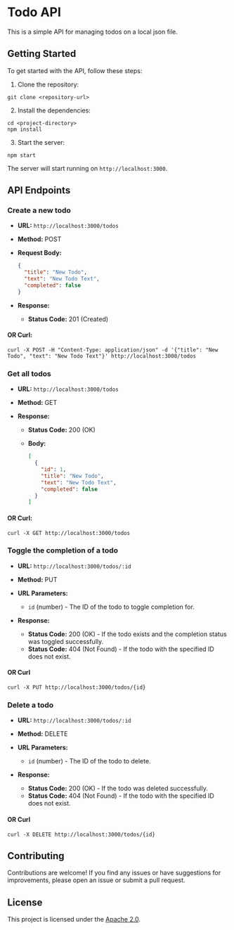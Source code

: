 # Todo API

This is a simple API for managing todos on a local json file.

## Getting Started

To get started with the API, follow these steps:

1. Clone the repository:

```
git clone <repository-url>
```

2. Install the dependencies:

```
cd <project-directory>
npm install
```

3. Start the server:

```
npm start
```

The server will start running on `http://localhost:3000`.

## API Endpoints


### Create a new todo

- **URL:** `http://localhost:3000/todos`
- **Method:** POST
- **Request Body:**

  ```json
  {
    "title": "New Todo",
    "text": "New Todo Text",
    "completed": false
  }
  ```

- **Response:**

  - **Status Code:** 201 (Created)

#### OR Curl:
```curl -X POST -H "Content-Type: application/json" -d '{"title": "New Todo", "text": "New Todo Text"}' http://localhost:3000/todos```

### Get all todos

- **URL:** `http://localhost:3000/todos`
- **Method:** GET
- **Response:**

  - **Status Code:** 200 (OK)
  - **Body:**

    ```json
    [
      {
        "id": 1,
        "title": "New Todo",
        "text": "New Todo Text",
        "completed": false
      }
    ]
    ```
    
#### OR Curl:
```curl -X GET http://localhost:3000/todos```
    
### Toggle the completion of a todo

- **URL:** `http://localhost:3000/todos/:id`
- **Method:** PUT
- **URL Parameters:**

  - `id` (number) - The ID of the todo to toggle completion for.

- **Response:**

  - **Status Code:** 200 (OK) - If the todo exists and the completion status was toggled successfully.
  - **Status Code:** 404 (Not Found) - If the todo with the specified ID does not exist.

#### OR Curl
```curl -X PUT http://localhost:3000/todos/{id}```

### Delete a todo

- **URL:** `http://localhost:3000/todos/:id`
- **Method:** DELETE
- **URL Parameters:**

  - `id` (number) - The ID of the todo to delete.

- **Response:**

  - **Status Code:** 200 (OK) - If the todo was deleted successfully.
  - **Status Code:** 404 (Not Found) - If the todo with the specified ID does not exist.

#### OR Curl
```curl -X DELETE http://localhost:3000/todos/{id}```

## Contributing

Contributions are welcome! If you find any issues or have suggestions for improvements, please open an issue or submit a pull request.

## License

This project is licensed under the [Apache 2.0](LICENSE).
